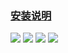 ### [安装说明](https://github.com/xcode75/XManager/wiki)

![](https://raw.githubusercontent.com/xcode75/XManager/v4/img/1.png)
![](https://raw.githubusercontent.com/xcode75/XManager/v4/img/2.png)
![](https://raw.githubusercontent.com/xcode75/XManager/v4/img/3.png)
![](https://raw.githubusercontent.com/xcode75/XManager/v4/img/4.png)
